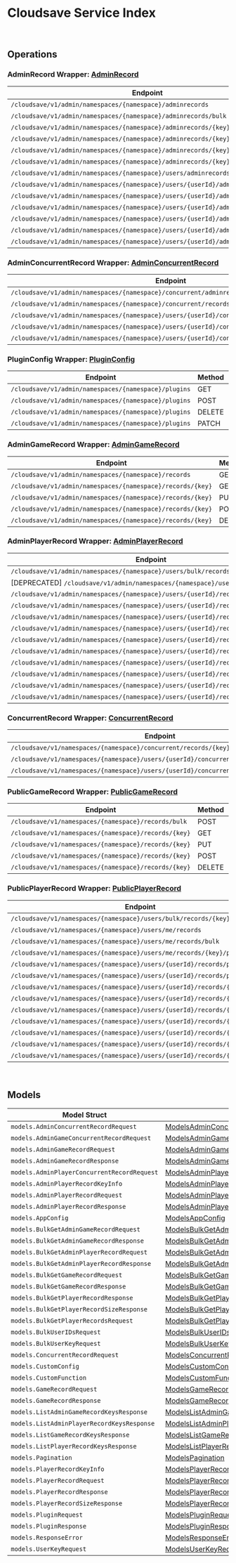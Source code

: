 # Cloudsave Service Index

&nbsp;

## Operations

### AdminRecord Wrapper:  [AdminRecord](../../cloudsave-sdk/pkg/wrapper_adminRecord.go)
| Endpoint | Method | ID | Class | Wrapper | Example |
|---|---|---|---|---|---|
| `/cloudsave/v1/admin/namespaces/{namespace}/adminrecords` | GET | AdminListAdminGameRecordV1Short | [AdminListAdminGameRecordV1Short](../../cloudsave-sdk/pkg/cloudsaveclient/admin_record/admin_record_client.go) | [AdminListAdminGameRecordV1Short](../../cloudsave-sdk/pkg/wrapper_adminRecord.go) | [AdminListAdminGameRecordV1Short](../../samples/cli/cmd/cloudsave/adminRecord/adminListAdminGameRecordV1.go) |
| `/cloudsave/v1/admin/namespaces/{namespace}/adminrecords/bulk` | POST | AdminBulkGetAdminGameRecordV1Short | [AdminBulkGetAdminGameRecordV1Short](../../cloudsave-sdk/pkg/cloudsaveclient/admin_record/admin_record_client.go) | [AdminBulkGetAdminGameRecordV1Short](../../cloudsave-sdk/pkg/wrapper_adminRecord.go) | [AdminBulkGetAdminGameRecordV1Short](../../samples/cli/cmd/cloudsave/adminRecord/adminBulkGetAdminGameRecordV1.go) |
| `/cloudsave/v1/admin/namespaces/{namespace}/adminrecords/{key}` | GET | AdminGetAdminGameRecordV1Short | [AdminGetAdminGameRecordV1Short](../../cloudsave-sdk/pkg/cloudsaveclient/admin_record/admin_record_client.go) | [AdminGetAdminGameRecordV1Short](../../cloudsave-sdk/pkg/wrapper_adminRecord.go) | [AdminGetAdminGameRecordV1Short](../../samples/cli/cmd/cloudsave/adminRecord/adminGetAdminGameRecordV1.go) |
| `/cloudsave/v1/admin/namespaces/{namespace}/adminrecords/{key}` | PUT | AdminPutAdminGameRecordV1Short | [AdminPutAdminGameRecordV1Short](../../cloudsave-sdk/pkg/cloudsaveclient/admin_record/admin_record_client.go) | [AdminPutAdminGameRecordV1Short](../../cloudsave-sdk/pkg/wrapper_adminRecord.go) | [AdminPutAdminGameRecordV1Short](../../samples/cli/cmd/cloudsave/adminRecord/adminPutAdminGameRecordV1.go) |
| `/cloudsave/v1/admin/namespaces/{namespace}/adminrecords/{key}` | POST | AdminPostAdminGameRecordV1Short | [AdminPostAdminGameRecordV1Short](../../cloudsave-sdk/pkg/cloudsaveclient/admin_record/admin_record_client.go) | [AdminPostAdminGameRecordV1Short](../../cloudsave-sdk/pkg/wrapper_adminRecord.go) | [AdminPostAdminGameRecordV1Short](../../samples/cli/cmd/cloudsave/adminRecord/adminPostAdminGameRecordV1.go) |
| `/cloudsave/v1/admin/namespaces/{namespace}/adminrecords/{key}` | DELETE | AdminDeleteAdminGameRecordV1Short | [AdminDeleteAdminGameRecordV1Short](../../cloudsave-sdk/pkg/cloudsaveclient/admin_record/admin_record_client.go) | [AdminDeleteAdminGameRecordV1Short](../../cloudsave-sdk/pkg/wrapper_adminRecord.go) | [AdminDeleteAdminGameRecordV1Short](../../samples/cli/cmd/cloudsave/adminRecord/adminDeleteAdminGameRecordV1.go) |
| `/cloudsave/v1/admin/namespaces/{namespace}/users/adminrecords/{key}/bulk` | POST | BulkGetAdminPlayerRecordByUserIdsV1Short | [BulkGetAdminPlayerRecordByUserIdsV1Short](../../cloudsave-sdk/pkg/cloudsaveclient/admin_record/admin_record_client.go) | [BulkGetAdminPlayerRecordByUserIdsV1Short](../../cloudsave-sdk/pkg/wrapper_adminRecord.go) | [BulkGetAdminPlayerRecordByUserIdsV1Short](../../samples/cli/cmd/cloudsave/adminRecord/bulkGetAdminPlayerRecordByUserIdsV1.go) |
| `/cloudsave/v1/admin/namespaces/{namespace}/users/{userId}/adminrecords` | GET | AdminListAdminUserRecordsV1Short | [AdminListAdminUserRecordsV1Short](../../cloudsave-sdk/pkg/cloudsaveclient/admin_record/admin_record_client.go) | [AdminListAdminUserRecordsV1Short](../../cloudsave-sdk/pkg/wrapper_adminRecord.go) | [AdminListAdminUserRecordsV1Short](../../samples/cli/cmd/cloudsave/adminRecord/adminListAdminUserRecordsV1.go) |
| `/cloudsave/v1/admin/namespaces/{namespace}/users/{userId}/adminrecords/bulk` | POST | AdminBulkGetAdminPlayerRecordV1Short | [AdminBulkGetAdminPlayerRecordV1Short](../../cloudsave-sdk/pkg/cloudsaveclient/admin_record/admin_record_client.go) | [AdminBulkGetAdminPlayerRecordV1Short](../../cloudsave-sdk/pkg/wrapper_adminRecord.go) | [AdminBulkGetAdminPlayerRecordV1Short](../../samples/cli/cmd/cloudsave/adminRecord/adminBulkGetAdminPlayerRecordV1.go) |
| `/cloudsave/v1/admin/namespaces/{namespace}/users/{userId}/adminrecords/{key}` | GET | AdminGetAdminPlayerRecordV1Short | [AdminGetAdminPlayerRecordV1Short](../../cloudsave-sdk/pkg/cloudsaveclient/admin_record/admin_record_client.go) | [AdminGetAdminPlayerRecordV1Short](../../cloudsave-sdk/pkg/wrapper_adminRecord.go) | [AdminGetAdminPlayerRecordV1Short](../../samples/cli/cmd/cloudsave/adminRecord/adminGetAdminPlayerRecordV1.go) |
| `/cloudsave/v1/admin/namespaces/{namespace}/users/{userId}/adminrecords/{key}` | PUT | AdminPutAdminPlayerRecordV1Short | [AdminPutAdminPlayerRecordV1Short](../../cloudsave-sdk/pkg/cloudsaveclient/admin_record/admin_record_client.go) | [AdminPutAdminPlayerRecordV1Short](../../cloudsave-sdk/pkg/wrapper_adminRecord.go) | [AdminPutAdminPlayerRecordV1Short](../../samples/cli/cmd/cloudsave/adminRecord/adminPutAdminPlayerRecordV1.go) |
| `/cloudsave/v1/admin/namespaces/{namespace}/users/{userId}/adminrecords/{key}` | POST | AdminPostPlayerAdminRecordV1Short | [AdminPostPlayerAdminRecordV1Short](../../cloudsave-sdk/pkg/cloudsaveclient/admin_record/admin_record_client.go) | [AdminPostPlayerAdminRecordV1Short](../../cloudsave-sdk/pkg/wrapper_adminRecord.go) | [AdminPostPlayerAdminRecordV1Short](../../samples/cli/cmd/cloudsave/adminRecord/adminPostPlayerAdminRecordV1.go) |
| `/cloudsave/v1/admin/namespaces/{namespace}/users/{userId}/adminrecords/{key}` | DELETE | AdminDeleteAdminPlayerRecordV1Short | [AdminDeleteAdminPlayerRecordV1Short](../../cloudsave-sdk/pkg/cloudsaveclient/admin_record/admin_record_client.go) | [AdminDeleteAdminPlayerRecordV1Short](../../cloudsave-sdk/pkg/wrapper_adminRecord.go) | [AdminDeleteAdminPlayerRecordV1Short](../../samples/cli/cmd/cloudsave/adminRecord/adminDeleteAdminPlayerRecordV1.go) |

### AdminConcurrentRecord Wrapper:  [AdminConcurrentRecord](../../cloudsave-sdk/pkg/wrapper_adminConcurrentRecord.go)
| Endpoint | Method | ID | Class | Wrapper | Example |
|---|---|---|---|---|---|
| `/cloudsave/v1/admin/namespaces/{namespace}/concurrent/adminrecords/{key}` | PUT | AdminPutAdminGameRecordConcurrentHandlerV1Short | [AdminPutAdminGameRecordConcurrentHandlerV1Short](../../cloudsave-sdk/pkg/cloudsaveclient/admin_concurrent_record/admin_concurrent_record_client.go) | [AdminPutAdminGameRecordConcurrentHandlerV1Short](../../cloudsave-sdk/pkg/wrapper_adminConcurrentRecord.go) | [AdminPutAdminGameRecordConcurrentHandlerV1Short](../../samples/cli/cmd/cloudsave/adminConcurrentRecord/adminPutAdminGameRecordConcurrentHandlerV1.go) |
| `/cloudsave/v1/admin/namespaces/{namespace}/concurrent/records/{key}` | PUT | AdminPutGameRecordConcurrentHandlerV1Short | [AdminPutGameRecordConcurrentHandlerV1Short](../../cloudsave-sdk/pkg/cloudsaveclient/admin_concurrent_record/admin_concurrent_record_client.go) | [AdminPutGameRecordConcurrentHandlerV1Short](../../cloudsave-sdk/pkg/wrapper_adminConcurrentRecord.go) | [AdminPutGameRecordConcurrentHandlerV1Short](../../samples/cli/cmd/cloudsave/adminConcurrentRecord/adminPutGameRecordConcurrentHandlerV1.go) |
| `/cloudsave/v1/admin/namespaces/{namespace}/users/{userId}/concurrent/adminrecords/{key}` | PUT | AdminPutAdminPlayerRecordConcurrentHandlerV1Short | [AdminPutAdminPlayerRecordConcurrentHandlerV1Short](../../cloudsave-sdk/pkg/cloudsaveclient/admin_concurrent_record/admin_concurrent_record_client.go) | [AdminPutAdminPlayerRecordConcurrentHandlerV1Short](../../cloudsave-sdk/pkg/wrapper_adminConcurrentRecord.go) | [AdminPutAdminPlayerRecordConcurrentHandlerV1Short](../../samples/cli/cmd/cloudsave/adminConcurrentRecord/adminPutAdminPlayerRecordConcurrentHandlerV1.go) |
| `/cloudsave/v1/admin/namespaces/{namespace}/users/{userId}/concurrent/records/{key}` | PUT | AdminPutPlayerRecordConcurrentHandlerV1Short | [AdminPutPlayerRecordConcurrentHandlerV1Short](../../cloudsave-sdk/pkg/cloudsaveclient/admin_concurrent_record/admin_concurrent_record_client.go) | [AdminPutPlayerRecordConcurrentHandlerV1Short](../../cloudsave-sdk/pkg/wrapper_adminConcurrentRecord.go) | [AdminPutPlayerRecordConcurrentHandlerV1Short](../../samples/cli/cmd/cloudsave/adminConcurrentRecord/adminPutPlayerRecordConcurrentHandlerV1.go) |
| `/cloudsave/v1/admin/namespaces/{namespace}/users/{userId}/concurrent/records/{key}/public` | PUT | AdminPutPlayerPublicRecordConcurrentHandlerV1Short | [AdminPutPlayerPublicRecordConcurrentHandlerV1Short](../../cloudsave-sdk/pkg/cloudsaveclient/admin_concurrent_record/admin_concurrent_record_client.go) | [AdminPutPlayerPublicRecordConcurrentHandlerV1Short](../../cloudsave-sdk/pkg/wrapper_adminConcurrentRecord.go) | [AdminPutPlayerPublicRecordConcurrentHandlerV1Short](../../samples/cli/cmd/cloudsave/adminConcurrentRecord/adminPutPlayerPublicRecordConcurrentHandlerV1.go) |

### PluginConfig Wrapper:  [PluginConfig](../../cloudsave-sdk/pkg/wrapper_pluginConfig.go)
| Endpoint | Method | ID | Class | Wrapper | Example |
|---|---|---|---|---|---|
| `/cloudsave/v1/admin/namespaces/{namespace}/plugins` | GET | GetPluginConfigShort | [GetPluginConfigShort](../../cloudsave-sdk/pkg/cloudsaveclient/plugin_config/plugin_config_client.go) | [GetPluginConfigShort](../../cloudsave-sdk/pkg/wrapper_pluginConfig.go) | [GetPluginConfigShort](../../samples/cli/cmd/cloudsave/pluginConfig/getPluginConfig.go) |
| `/cloudsave/v1/admin/namespaces/{namespace}/plugins` | POST | CreatePluginConfigShort | [CreatePluginConfigShort](../../cloudsave-sdk/pkg/cloudsaveclient/plugin_config/plugin_config_client.go) | [CreatePluginConfigShort](../../cloudsave-sdk/pkg/wrapper_pluginConfig.go) | [CreatePluginConfigShort](../../samples/cli/cmd/cloudsave/pluginConfig/createPluginConfig.go) |
| `/cloudsave/v1/admin/namespaces/{namespace}/plugins` | DELETE | DeletePluginConfigShort | [DeletePluginConfigShort](../../cloudsave-sdk/pkg/cloudsaveclient/plugin_config/plugin_config_client.go) | [DeletePluginConfigShort](../../cloudsave-sdk/pkg/wrapper_pluginConfig.go) | [DeletePluginConfigShort](../../samples/cli/cmd/cloudsave/pluginConfig/deletePluginConfig.go) |
| `/cloudsave/v1/admin/namespaces/{namespace}/plugins` | PATCH | UpdatePluginConfigShort | [UpdatePluginConfigShort](../../cloudsave-sdk/pkg/cloudsaveclient/plugin_config/plugin_config_client.go) | [UpdatePluginConfigShort](../../cloudsave-sdk/pkg/wrapper_pluginConfig.go) | [UpdatePluginConfigShort](../../samples/cli/cmd/cloudsave/pluginConfig/updatePluginConfig.go) |

### AdminGameRecord Wrapper:  [AdminGameRecord](../../cloudsave-sdk/pkg/wrapper_adminGameRecord.go)
| Endpoint | Method | ID | Class | Wrapper | Example |
|---|---|---|---|---|---|
| `/cloudsave/v1/admin/namespaces/{namespace}/records` | GET | ListGameRecordsHandlerV1Short | [ListGameRecordsHandlerV1Short](../../cloudsave-sdk/pkg/cloudsaveclient/admin_game_record/admin_game_record_client.go) | [ListGameRecordsHandlerV1Short](../../cloudsave-sdk/pkg/wrapper_adminGameRecord.go) | [ListGameRecordsHandlerV1Short](../../samples/cli/cmd/cloudsave/adminGameRecord/listGameRecordsHandlerV1.go) |
| `/cloudsave/v1/admin/namespaces/{namespace}/records/{key}` | GET | AdminGetGameRecordHandlerV1Short | [AdminGetGameRecordHandlerV1Short](../../cloudsave-sdk/pkg/cloudsaveclient/admin_game_record/admin_game_record_client.go) | [AdminGetGameRecordHandlerV1Short](../../cloudsave-sdk/pkg/wrapper_adminGameRecord.go) | [AdminGetGameRecordHandlerV1Short](../../samples/cli/cmd/cloudsave/adminGameRecord/adminGetGameRecordHandlerV1.go) |
| `/cloudsave/v1/admin/namespaces/{namespace}/records/{key}` | PUT | AdminPutGameRecordHandlerV1Short | [AdminPutGameRecordHandlerV1Short](../../cloudsave-sdk/pkg/cloudsaveclient/admin_game_record/admin_game_record_client.go) | [AdminPutGameRecordHandlerV1Short](../../cloudsave-sdk/pkg/wrapper_adminGameRecord.go) | [AdminPutGameRecordHandlerV1Short](../../samples/cli/cmd/cloudsave/adminGameRecord/adminPutGameRecordHandlerV1.go) |
| `/cloudsave/v1/admin/namespaces/{namespace}/records/{key}` | POST | AdminPostGameRecordHandlerV1Short | [AdminPostGameRecordHandlerV1Short](../../cloudsave-sdk/pkg/cloudsaveclient/admin_game_record/admin_game_record_client.go) | [AdminPostGameRecordHandlerV1Short](../../cloudsave-sdk/pkg/wrapper_adminGameRecord.go) | [AdminPostGameRecordHandlerV1Short](../../samples/cli/cmd/cloudsave/adminGameRecord/adminPostGameRecordHandlerV1.go) |
| `/cloudsave/v1/admin/namespaces/{namespace}/records/{key}` | DELETE | AdminDeleteGameRecordHandlerV1Short | [AdminDeleteGameRecordHandlerV1Short](../../cloudsave-sdk/pkg/cloudsaveclient/admin_game_record/admin_game_record_client.go) | [AdminDeleteGameRecordHandlerV1Short](../../cloudsave-sdk/pkg/wrapper_adminGameRecord.go) | [AdminDeleteGameRecordHandlerV1Short](../../samples/cli/cmd/cloudsave/adminGameRecord/adminDeleteGameRecordHandlerV1.go) |

### AdminPlayerRecord Wrapper:  [AdminPlayerRecord](../../cloudsave-sdk/pkg/wrapper_adminPlayerRecord.go)
| Endpoint | Method | ID | Class | Wrapper | Example |
|---|---|---|---|---|---|
| `/cloudsave/v1/admin/namespaces/{namespace}/users/bulk/records/size` | POST | BulkGetPlayerRecordSizeHandlerV1Short | [BulkGetPlayerRecordSizeHandlerV1Short](../../cloudsave-sdk/pkg/cloudsaveclient/admin_player_record/admin_player_record_client.go) | [BulkGetPlayerRecordSizeHandlerV1Short](../../cloudsave-sdk/pkg/wrapper_adminPlayerRecord.go) | [BulkGetPlayerRecordSizeHandlerV1Short](../../samples/cli/cmd/cloudsave/adminPlayerRecord/bulkGetPlayerRecordSizeHandlerV1.go) |
| [DEPRECATED] `/cloudsave/v1/admin/namespaces/{namespace}/users/records` | GET | ListPlayerRecordHandlerV1Short | [ListPlayerRecordHandlerV1Short](../../cloudsave-sdk/pkg/cloudsaveclient/admin_player_record/admin_player_record_client.go) | [ListPlayerRecordHandlerV1Short](../../cloudsave-sdk/pkg/wrapper_adminPlayerRecord.go) | [ListPlayerRecordHandlerV1Short](../../samples/cli/cmd/cloudsave/adminPlayerRecord/listPlayerRecordHandlerV1.go) |
| `/cloudsave/v1/admin/namespaces/{namespace}/users/{userId}/records` | GET | AdminRetrievePlayerRecordsShort | [AdminRetrievePlayerRecordsShort](../../cloudsave-sdk/pkg/cloudsaveclient/admin_player_record/admin_player_record_client.go) | [AdminRetrievePlayerRecordsShort](../../cloudsave-sdk/pkg/wrapper_adminPlayerRecord.go) | [AdminRetrievePlayerRecordsShort](../../samples/cli/cmd/cloudsave/adminPlayerRecord/adminRetrievePlayerRecords.go) |
| `/cloudsave/v1/admin/namespaces/{namespace}/users/{userId}/records/{key}` | GET | AdminGetPlayerRecordHandlerV1Short | [AdminGetPlayerRecordHandlerV1Short](../../cloudsave-sdk/pkg/cloudsaveclient/admin_player_record/admin_player_record_client.go) | [AdminGetPlayerRecordHandlerV1Short](../../cloudsave-sdk/pkg/wrapper_adminPlayerRecord.go) | [AdminGetPlayerRecordHandlerV1Short](../../samples/cli/cmd/cloudsave/adminPlayerRecord/adminGetPlayerRecordHandlerV1.go) |
| `/cloudsave/v1/admin/namespaces/{namespace}/users/{userId}/records/{key}` | PUT | AdminPutPlayerRecordHandlerV1Short | [AdminPutPlayerRecordHandlerV1Short](../../cloudsave-sdk/pkg/cloudsaveclient/admin_player_record/admin_player_record_client.go) | [AdminPutPlayerRecordHandlerV1Short](../../cloudsave-sdk/pkg/wrapper_adminPlayerRecord.go) | [AdminPutPlayerRecordHandlerV1Short](../../samples/cli/cmd/cloudsave/adminPlayerRecord/adminPutPlayerRecordHandlerV1.go) |
| `/cloudsave/v1/admin/namespaces/{namespace}/users/{userId}/records/{key}` | POST | AdminPostPlayerRecordHandlerV1Short | [AdminPostPlayerRecordHandlerV1Short](../../cloudsave-sdk/pkg/cloudsaveclient/admin_player_record/admin_player_record_client.go) | [AdminPostPlayerRecordHandlerV1Short](../../cloudsave-sdk/pkg/wrapper_adminPlayerRecord.go) | [AdminPostPlayerRecordHandlerV1Short](../../samples/cli/cmd/cloudsave/adminPlayerRecord/adminPostPlayerRecordHandlerV1.go) |
| `/cloudsave/v1/admin/namespaces/{namespace}/users/{userId}/records/{key}` | DELETE | AdminDeletePlayerRecordHandlerV1Short | [AdminDeletePlayerRecordHandlerV1Short](../../cloudsave-sdk/pkg/cloudsaveclient/admin_player_record/admin_player_record_client.go) | [AdminDeletePlayerRecordHandlerV1Short](../../cloudsave-sdk/pkg/wrapper_adminPlayerRecord.go) | [AdminDeletePlayerRecordHandlerV1Short](../../samples/cli/cmd/cloudsave/adminPlayerRecord/adminDeletePlayerRecordHandlerV1.go) |
| `/cloudsave/v1/admin/namespaces/{namespace}/users/{userId}/records/{key}/public` | GET | AdminGetPlayerPublicRecordHandlerV1Short | [AdminGetPlayerPublicRecordHandlerV1Short](../../cloudsave-sdk/pkg/cloudsaveclient/admin_player_record/admin_player_record_client.go) | [AdminGetPlayerPublicRecordHandlerV1Short](../../cloudsave-sdk/pkg/wrapper_adminPlayerRecord.go) | [AdminGetPlayerPublicRecordHandlerV1Short](../../samples/cli/cmd/cloudsave/adminPlayerRecord/adminGetPlayerPublicRecordHandlerV1.go) |
| `/cloudsave/v1/admin/namespaces/{namespace}/users/{userId}/records/{key}/public` | PUT | AdminPutPlayerPublicRecordHandlerV1Short | [AdminPutPlayerPublicRecordHandlerV1Short](../../cloudsave-sdk/pkg/cloudsaveclient/admin_player_record/admin_player_record_client.go) | [AdminPutPlayerPublicRecordHandlerV1Short](../../cloudsave-sdk/pkg/wrapper_adminPlayerRecord.go) | [AdminPutPlayerPublicRecordHandlerV1Short](../../samples/cli/cmd/cloudsave/adminPlayerRecord/adminPutPlayerPublicRecordHandlerV1.go) |
| `/cloudsave/v1/admin/namespaces/{namespace}/users/{userId}/records/{key}/public` | POST | AdminPostPlayerPublicRecordHandlerV1Short | [AdminPostPlayerPublicRecordHandlerV1Short](../../cloudsave-sdk/pkg/cloudsaveclient/admin_player_record/admin_player_record_client.go) | [AdminPostPlayerPublicRecordHandlerV1Short](../../cloudsave-sdk/pkg/wrapper_adminPlayerRecord.go) | [AdminPostPlayerPublicRecordHandlerV1Short](../../samples/cli/cmd/cloudsave/adminPlayerRecord/adminPostPlayerPublicRecordHandlerV1.go) |
| `/cloudsave/v1/admin/namespaces/{namespace}/users/{userId}/records/{key}/public` | DELETE | AdminDeletePlayerPublicRecordHandlerV1Short | [AdminDeletePlayerPublicRecordHandlerV1Short](../../cloudsave-sdk/pkg/cloudsaveclient/admin_player_record/admin_player_record_client.go) | [AdminDeletePlayerPublicRecordHandlerV1Short](../../cloudsave-sdk/pkg/wrapper_adminPlayerRecord.go) | [AdminDeletePlayerPublicRecordHandlerV1Short](../../samples/cli/cmd/cloudsave/adminPlayerRecord/adminDeletePlayerPublicRecordHandlerV1.go) |
| `/cloudsave/v1/admin/namespaces/{namespace}/users/{userId}/records/{key}/size` | GET | AdminGetPlayerRecordSizeHandlerV1Short | [AdminGetPlayerRecordSizeHandlerV1Short](../../cloudsave-sdk/pkg/cloudsaveclient/admin_player_record/admin_player_record_client.go) | [AdminGetPlayerRecordSizeHandlerV1Short](../../cloudsave-sdk/pkg/wrapper_adminPlayerRecord.go) | [AdminGetPlayerRecordSizeHandlerV1Short](../../samples/cli/cmd/cloudsave/adminPlayerRecord/adminGetPlayerRecordSizeHandlerV1.go) |

### ConcurrentRecord Wrapper:  [ConcurrentRecord](../../cloudsave-sdk/pkg/wrapper_concurrentRecord.go)
| Endpoint | Method | ID | Class | Wrapper | Example |
|---|---|---|---|---|---|
| `/cloudsave/v1/namespaces/{namespace}/concurrent/records/{key}` | PUT | PutGameRecordConcurrentHandlerV1Short | [PutGameRecordConcurrentHandlerV1Short](../../cloudsave-sdk/pkg/cloudsaveclient/concurrent_record/concurrent_record_client.go) | [PutGameRecordConcurrentHandlerV1Short](../../cloudsave-sdk/pkg/wrapper_concurrentRecord.go) | [PutGameRecordConcurrentHandlerV1Short](../../samples/cli/cmd/cloudsave/concurrentRecord/putGameRecordConcurrentHandlerV1.go) |
| `/cloudsave/v1/namespaces/{namespace}/users/{userId}/concurrent/records/{key}` | PUT | PutPlayerRecordConcurrentHandlerV1Short | [PutPlayerRecordConcurrentHandlerV1Short](../../cloudsave-sdk/pkg/cloudsaveclient/concurrent_record/concurrent_record_client.go) | [PutPlayerRecordConcurrentHandlerV1Short](../../cloudsave-sdk/pkg/wrapper_concurrentRecord.go) | [PutPlayerRecordConcurrentHandlerV1Short](../../samples/cli/cmd/cloudsave/concurrentRecord/putPlayerRecordConcurrentHandlerV1.go) |
| `/cloudsave/v1/namespaces/{namespace}/users/{userId}/concurrent/records/{key}/public` | PUT | PutPlayerPublicRecordConcurrentHandlerV1Short | [PutPlayerPublicRecordConcurrentHandlerV1Short](../../cloudsave-sdk/pkg/cloudsaveclient/concurrent_record/concurrent_record_client.go) | [PutPlayerPublicRecordConcurrentHandlerV1Short](../../cloudsave-sdk/pkg/wrapper_concurrentRecord.go) | [PutPlayerPublicRecordConcurrentHandlerV1Short](../../samples/cli/cmd/cloudsave/concurrentRecord/putPlayerPublicRecordConcurrentHandlerV1.go) |

### PublicGameRecord Wrapper:  [PublicGameRecord](../../cloudsave-sdk/pkg/wrapper_publicGameRecord.go)
| Endpoint | Method | ID | Class | Wrapper | Example |
|---|---|---|---|---|---|
| `/cloudsave/v1/namespaces/{namespace}/records/bulk` | POST | GetGameRecordsBulkShort | [GetGameRecordsBulkShort](../../cloudsave-sdk/pkg/cloudsaveclient/public_game_record/public_game_record_client.go) | [GetGameRecordsBulkShort](../../cloudsave-sdk/pkg/wrapper_publicGameRecord.go) | [GetGameRecordsBulkShort](../../samples/cli/cmd/cloudsave/publicGameRecord/getGameRecordsBulk.go) |
| `/cloudsave/v1/namespaces/{namespace}/records/{key}` | GET | GetGameRecordHandlerV1Short | [GetGameRecordHandlerV1Short](../../cloudsave-sdk/pkg/cloudsaveclient/public_game_record/public_game_record_client.go) | [GetGameRecordHandlerV1Short](../../cloudsave-sdk/pkg/wrapper_publicGameRecord.go) | [GetGameRecordHandlerV1Short](../../samples/cli/cmd/cloudsave/publicGameRecord/getGameRecordHandlerV1.go) |
| `/cloudsave/v1/namespaces/{namespace}/records/{key}` | PUT | PutGameRecordHandlerV1Short | [PutGameRecordHandlerV1Short](../../cloudsave-sdk/pkg/cloudsaveclient/public_game_record/public_game_record_client.go) | [PutGameRecordHandlerV1Short](../../cloudsave-sdk/pkg/wrapper_publicGameRecord.go) | [PutGameRecordHandlerV1Short](../../samples/cli/cmd/cloudsave/publicGameRecord/putGameRecordHandlerV1.go) |
| `/cloudsave/v1/namespaces/{namespace}/records/{key}` | POST | PostGameRecordHandlerV1Short | [PostGameRecordHandlerV1Short](../../cloudsave-sdk/pkg/cloudsaveclient/public_game_record/public_game_record_client.go) | [PostGameRecordHandlerV1Short](../../cloudsave-sdk/pkg/wrapper_publicGameRecord.go) | [PostGameRecordHandlerV1Short](../../samples/cli/cmd/cloudsave/publicGameRecord/postGameRecordHandlerV1.go) |
| `/cloudsave/v1/namespaces/{namespace}/records/{key}` | DELETE | DeleteGameRecordHandlerV1Short | [DeleteGameRecordHandlerV1Short](../../cloudsave-sdk/pkg/cloudsaveclient/public_game_record/public_game_record_client.go) | [DeleteGameRecordHandlerV1Short](../../cloudsave-sdk/pkg/wrapper_publicGameRecord.go) | [DeleteGameRecordHandlerV1Short](../../samples/cli/cmd/cloudsave/publicGameRecord/deleteGameRecordHandlerV1.go) |

### PublicPlayerRecord Wrapper:  [PublicPlayerRecord](../../cloudsave-sdk/pkg/wrapper_publicPlayerRecord.go)
| Endpoint | Method | ID | Class | Wrapper | Example |
|---|---|---|---|---|---|
| `/cloudsave/v1/namespaces/{namespace}/users/bulk/records/{key}/public` | POST | BulkGetPlayerPublicRecordHandlerV1Short | [BulkGetPlayerPublicRecordHandlerV1Short](../../cloudsave-sdk/pkg/cloudsaveclient/public_player_record/public_player_record_client.go) | [BulkGetPlayerPublicRecordHandlerV1Short](../../cloudsave-sdk/pkg/wrapper_publicPlayerRecord.go) | [BulkGetPlayerPublicRecordHandlerV1Short](../../samples/cli/cmd/cloudsave/publicPlayerRecord/bulkGetPlayerPublicRecordHandlerV1.go) |
| `/cloudsave/v1/namespaces/{namespace}/users/me/records` | GET | RetrievePlayerRecordsShort | [RetrievePlayerRecordsShort](../../cloudsave-sdk/pkg/cloudsaveclient/public_player_record/public_player_record_client.go) | [RetrievePlayerRecordsShort](../../cloudsave-sdk/pkg/wrapper_publicPlayerRecord.go) | [RetrievePlayerRecordsShort](../../samples/cli/cmd/cloudsave/publicPlayerRecord/retrievePlayerRecords.go) |
| `/cloudsave/v1/namespaces/{namespace}/users/me/records/bulk` | POST | GetPlayerRecordsBulkHandlerV1Short | [GetPlayerRecordsBulkHandlerV1Short](../../cloudsave-sdk/pkg/cloudsaveclient/public_player_record/public_player_record_client.go) | [GetPlayerRecordsBulkHandlerV1Short](../../cloudsave-sdk/pkg/wrapper_publicPlayerRecord.go) | [GetPlayerRecordsBulkHandlerV1Short](../../samples/cli/cmd/cloudsave/publicPlayerRecord/getPlayerRecordsBulkHandlerV1.go) |
| `/cloudsave/v1/namespaces/{namespace}/users/me/records/{key}/public` | DELETE | PublicDeletePlayerPublicRecordHandlerV1Short | [PublicDeletePlayerPublicRecordHandlerV1Short](../../cloudsave-sdk/pkg/cloudsaveclient/public_player_record/public_player_record_client.go) | [PublicDeletePlayerPublicRecordHandlerV1Short](../../cloudsave-sdk/pkg/wrapper_publicPlayerRecord.go) | [PublicDeletePlayerPublicRecordHandlerV1Short](../../samples/cli/cmd/cloudsave/publicPlayerRecord/publicDeletePlayerPublicRecordHandlerV1.go) |
| `/cloudsave/v1/namespaces/{namespace}/users/{userId}/records/public` | GET | GetOtherPlayerPublicRecordKeyHandlerV1Short | [GetOtherPlayerPublicRecordKeyHandlerV1Short](../../cloudsave-sdk/pkg/cloudsaveclient/public_player_record/public_player_record_client.go) | [GetOtherPlayerPublicRecordKeyHandlerV1Short](../../cloudsave-sdk/pkg/wrapper_publicPlayerRecord.go) | [GetOtherPlayerPublicRecordKeyHandlerV1Short](../../samples/cli/cmd/cloudsave/publicPlayerRecord/getOtherPlayerPublicRecordKeyHandlerV1.go) |
| `/cloudsave/v1/namespaces/{namespace}/users/{userId}/records/public/bulk` | POST | GetOtherPlayerPublicRecordHandlerV1Short | [GetOtherPlayerPublicRecordHandlerV1Short](../../cloudsave-sdk/pkg/cloudsaveclient/public_player_record/public_player_record_client.go) | [GetOtherPlayerPublicRecordHandlerV1Short](../../cloudsave-sdk/pkg/wrapper_publicPlayerRecord.go) | [GetOtherPlayerPublicRecordHandlerV1Short](../../samples/cli/cmd/cloudsave/publicPlayerRecord/getOtherPlayerPublicRecordHandlerV1.go) |
| `/cloudsave/v1/namespaces/{namespace}/users/{userId}/records/{key}` | GET | GetPlayerRecordHandlerV1Short | [GetPlayerRecordHandlerV1Short](../../cloudsave-sdk/pkg/cloudsaveclient/public_player_record/public_player_record_client.go) | [GetPlayerRecordHandlerV1Short](../../cloudsave-sdk/pkg/wrapper_publicPlayerRecord.go) | [GetPlayerRecordHandlerV1Short](../../samples/cli/cmd/cloudsave/publicPlayerRecord/getPlayerRecordHandlerV1.go) |
| `/cloudsave/v1/namespaces/{namespace}/users/{userId}/records/{key}` | PUT | PutPlayerRecordHandlerV1Short | [PutPlayerRecordHandlerV1Short](../../cloudsave-sdk/pkg/cloudsaveclient/public_player_record/public_player_record_client.go) | [PutPlayerRecordHandlerV1Short](../../cloudsave-sdk/pkg/wrapper_publicPlayerRecord.go) | [PutPlayerRecordHandlerV1Short](../../samples/cli/cmd/cloudsave/publicPlayerRecord/putPlayerRecordHandlerV1.go) |
| `/cloudsave/v1/namespaces/{namespace}/users/{userId}/records/{key}` | POST | PostPlayerRecordHandlerV1Short | [PostPlayerRecordHandlerV1Short](../../cloudsave-sdk/pkg/cloudsaveclient/public_player_record/public_player_record_client.go) | [PostPlayerRecordHandlerV1Short](../../cloudsave-sdk/pkg/wrapper_publicPlayerRecord.go) | [PostPlayerRecordHandlerV1Short](../../samples/cli/cmd/cloudsave/publicPlayerRecord/postPlayerRecordHandlerV1.go) |
| `/cloudsave/v1/namespaces/{namespace}/users/{userId}/records/{key}` | DELETE | DeletePlayerRecordHandlerV1Short | [DeletePlayerRecordHandlerV1Short](../../cloudsave-sdk/pkg/cloudsaveclient/public_player_record/public_player_record_client.go) | [DeletePlayerRecordHandlerV1Short](../../cloudsave-sdk/pkg/wrapper_publicPlayerRecord.go) | [DeletePlayerRecordHandlerV1Short](../../samples/cli/cmd/cloudsave/publicPlayerRecord/deletePlayerRecordHandlerV1.go) |
| `/cloudsave/v1/namespaces/{namespace}/users/{userId}/records/{key}/public` | GET | GetPlayerPublicRecordHandlerV1Short | [GetPlayerPublicRecordHandlerV1Short](../../cloudsave-sdk/pkg/cloudsaveclient/public_player_record/public_player_record_client.go) | [GetPlayerPublicRecordHandlerV1Short](../../cloudsave-sdk/pkg/wrapper_publicPlayerRecord.go) | [GetPlayerPublicRecordHandlerV1Short](../../samples/cli/cmd/cloudsave/publicPlayerRecord/getPlayerPublicRecordHandlerV1.go) |
| `/cloudsave/v1/namespaces/{namespace}/users/{userId}/records/{key}/public` | PUT | PutPlayerPublicRecordHandlerV1Short | [PutPlayerPublicRecordHandlerV1Short](../../cloudsave-sdk/pkg/cloudsaveclient/public_player_record/public_player_record_client.go) | [PutPlayerPublicRecordHandlerV1Short](../../cloudsave-sdk/pkg/wrapper_publicPlayerRecord.go) | [PutPlayerPublicRecordHandlerV1Short](../../samples/cli/cmd/cloudsave/publicPlayerRecord/putPlayerPublicRecordHandlerV1.go) |
| `/cloudsave/v1/namespaces/{namespace}/users/{userId}/records/{key}/public` | POST | PostPlayerPublicRecordHandlerV1Short | [PostPlayerPublicRecordHandlerV1Short](../../cloudsave-sdk/pkg/cloudsaveclient/public_player_record/public_player_record_client.go) | [PostPlayerPublicRecordHandlerV1Short](../../cloudsave-sdk/pkg/wrapper_publicPlayerRecord.go) | [PostPlayerPublicRecordHandlerV1Short](../../samples/cli/cmd/cloudsave/publicPlayerRecord/postPlayerPublicRecordHandlerV1.go) |


&nbsp;  

## Models

| Model Struct | Class |
|---|---|
| `models.AdminConcurrentRecordRequest` | [ModelsAdminConcurrentRecordRequest ](../../cloudsave-sdk/pkg/cloudsaveclientmodels/models_admin_concurrent_record_request.go) |
| `models.AdminGameConcurrentRecordRequest` | [ModelsAdminGameConcurrentRecordRequest ](../../cloudsave-sdk/pkg/cloudsaveclientmodels/models_admin_game_concurrent_record_request.go) |
| `models.AdminGameRecordRequest` | [ModelsAdminGameRecordRequest ](../../cloudsave-sdk/pkg/cloudsaveclientmodels/models_admin_game_record_request.go) |
| `models.AdminGameRecordResponse` | [ModelsAdminGameRecordResponse ](../../cloudsave-sdk/pkg/cloudsaveclientmodels/models_admin_game_record_response.go) |
| `models.AdminPlayerConcurrentRecordRequest` | [ModelsAdminPlayerConcurrentRecordRequest ](../../cloudsave-sdk/pkg/cloudsaveclientmodels/models_admin_player_concurrent_record_request.go) |
| `models.AdminPlayerRecordKeyInfo` | [ModelsAdminPlayerRecordKeyInfo ](../../cloudsave-sdk/pkg/cloudsaveclientmodels/models_admin_player_record_key_info.go) |
| `models.AdminPlayerRecordRequest` | [ModelsAdminPlayerRecordRequest ](../../cloudsave-sdk/pkg/cloudsaveclientmodels/models_admin_player_record_request.go) |
| `models.AdminPlayerRecordResponse` | [ModelsAdminPlayerRecordResponse ](../../cloudsave-sdk/pkg/cloudsaveclientmodels/models_admin_player_record_response.go) |
| `models.AppConfig` | [ModelsAppConfig ](../../cloudsave-sdk/pkg/cloudsaveclientmodels/models_app_config.go) |
| `models.BulkGetAdminGameRecordRequest` | [ModelsBulkGetAdminGameRecordRequest ](../../cloudsave-sdk/pkg/cloudsaveclientmodels/models_bulk_get_admin_game_record_request.go) |
| `models.BulkGetAdminGameRecordResponse` | [ModelsBulkGetAdminGameRecordResponse ](../../cloudsave-sdk/pkg/cloudsaveclientmodels/models_bulk_get_admin_game_record_response.go) |
| `models.BulkGetAdminPlayerRecordRequest` | [ModelsBulkGetAdminPlayerRecordRequest ](../../cloudsave-sdk/pkg/cloudsaveclientmodels/models_bulk_get_admin_player_record_request.go) |
| `models.BulkGetAdminPlayerRecordResponse` | [ModelsBulkGetAdminPlayerRecordResponse ](../../cloudsave-sdk/pkg/cloudsaveclientmodels/models_bulk_get_admin_player_record_response.go) |
| `models.BulkGetGameRecordRequest` | [ModelsBulkGetGameRecordRequest ](../../cloudsave-sdk/pkg/cloudsaveclientmodels/models_bulk_get_game_record_request.go) |
| `models.BulkGetGameRecordResponse` | [ModelsBulkGetGameRecordResponse ](../../cloudsave-sdk/pkg/cloudsaveclientmodels/models_bulk_get_game_record_response.go) |
| `models.BulkGetPlayerRecordResponse` | [ModelsBulkGetPlayerRecordResponse ](../../cloudsave-sdk/pkg/cloudsaveclientmodels/models_bulk_get_player_record_response.go) |
| `models.BulkGetPlayerRecordSizeResponse` | [ModelsBulkGetPlayerRecordSizeResponse ](../../cloudsave-sdk/pkg/cloudsaveclientmodels/models_bulk_get_player_record_size_response.go) |
| `models.BulkGetPlayerRecordsRequest` | [ModelsBulkGetPlayerRecordsRequest ](../../cloudsave-sdk/pkg/cloudsaveclientmodels/models_bulk_get_player_records_request.go) |
| `models.BulkUserIDsRequest` | [ModelsBulkUserIDsRequest ](../../cloudsave-sdk/pkg/cloudsaveclientmodels/models_bulk_user_i_ds_request.go) |
| `models.BulkUserKeyRequest` | [ModelsBulkUserKeyRequest ](../../cloudsave-sdk/pkg/cloudsaveclientmodels/models_bulk_user_key_request.go) |
| `models.ConcurrentRecordRequest` | [ModelsConcurrentRecordRequest ](../../cloudsave-sdk/pkg/cloudsaveclientmodels/models_concurrent_record_request.go) |
| `models.CustomConfig` | [ModelsCustomConfig ](../../cloudsave-sdk/pkg/cloudsaveclientmodels/models_custom_config.go) |
| `models.CustomFunction` | [ModelsCustomFunction ](../../cloudsave-sdk/pkg/cloudsaveclientmodels/models_custom_function.go) |
| `models.GameRecordRequest` | [ModelsGameRecordRequest ](../../cloudsave-sdk/pkg/cloudsaveclientmodels/models_game_record_request.go) |
| `models.GameRecordResponse` | [ModelsGameRecordResponse ](../../cloudsave-sdk/pkg/cloudsaveclientmodels/models_game_record_response.go) |
| `models.ListAdminGameRecordKeysResponse` | [ModelsListAdminGameRecordKeysResponse ](../../cloudsave-sdk/pkg/cloudsaveclientmodels/models_list_admin_game_record_keys_response.go) |
| `models.ListAdminPlayerRecordKeysResponse` | [ModelsListAdminPlayerRecordKeysResponse ](../../cloudsave-sdk/pkg/cloudsaveclientmodels/models_list_admin_player_record_keys_response.go) |
| `models.ListGameRecordKeysResponse` | [ModelsListGameRecordKeysResponse ](../../cloudsave-sdk/pkg/cloudsaveclientmodels/models_list_game_record_keys_response.go) |
| `models.ListPlayerRecordKeysResponse` | [ModelsListPlayerRecordKeysResponse ](../../cloudsave-sdk/pkg/cloudsaveclientmodels/models_list_player_record_keys_response.go) |
| `models.Pagination` | [ModelsPagination ](../../cloudsave-sdk/pkg/cloudsaveclientmodels/models_pagination.go) |
| `models.PlayerRecordKeyInfo` | [ModelsPlayerRecordKeyInfo ](../../cloudsave-sdk/pkg/cloudsaveclientmodels/models_player_record_key_info.go) |
| `models.PlayerRecordRequest` | [ModelsPlayerRecordRequest ](../../cloudsave-sdk/pkg/cloudsaveclientmodels/models_player_record_request.go) |
| `models.PlayerRecordResponse` | [ModelsPlayerRecordResponse ](../../cloudsave-sdk/pkg/cloudsaveclientmodels/models_player_record_response.go) |
| `models.PlayerRecordSizeResponse` | [ModelsPlayerRecordSizeResponse ](../../cloudsave-sdk/pkg/cloudsaveclientmodels/models_player_record_size_response.go) |
| `models.PluginRequest` | [ModelsPluginRequest ](../../cloudsave-sdk/pkg/cloudsaveclientmodels/models_plugin_request.go) |
| `models.PluginResponse` | [ModelsPluginResponse ](../../cloudsave-sdk/pkg/cloudsaveclientmodels/models_plugin_response.go) |
| `models.ResponseError` | [ModelsResponseError ](../../cloudsave-sdk/pkg/cloudsaveclientmodels/models_response_error.go) |
| `models.UserKeyRequest` | [ModelsUserKeyRequest ](../../cloudsave-sdk/pkg/cloudsaveclientmodels/models_user_key_request.go) |
